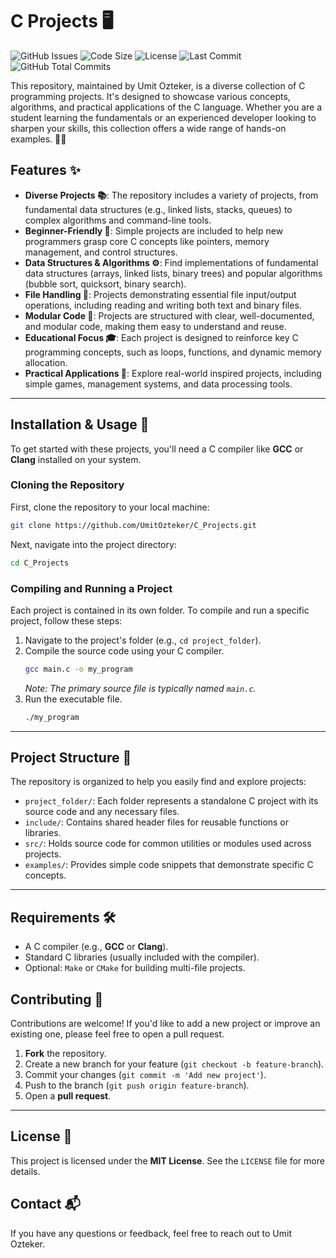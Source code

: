 # C Projects 🖥️
![GitHub Issues](https://img.shields.io/github/issues/UmitOzteker/C_Projects)
![Code Size](https://img.shields.io/github/languages/code-size/UmitOzteker/C_Projects)
![License](https://img.shields.io/github/license/UmitOzteker/C_Projects)
![Last Commit](https://img.shields.io/github/last-commit/UmitOzteker/C_Projects)
![GitHub Total Commits](https://img.shields.io/github/commit-activity/t/UmitOzteker/Labyrinth_Game_Project) 

This repository, maintained by Umit Ozteker, is a diverse collection of C programming projects. It's designed to showcase various concepts, algorithms, and practical applications of the C language. Whether you are a student learning the fundamentals or an experienced developer looking to sharpen your skills, this collection offers a wide range of hands-on examples. 🧑‍💻

## Features ✨

  * **Diverse Projects 📚**: The repository includes a variety of projects, from fundamental data structures (e.g., linked lists, stacks, queues) to complex algorithms and command-line tools.
  * **Beginner-Friendly 🌱**: Simple projects are included to help new programmers grasp core C concepts like pointers, memory management, and control structures.
  * **Data Structures & Algorithms ⚙️**: Find implementations of fundamental data structures (arrays, linked lists, binary trees) and popular algorithms (bubble sort, quicksort, binary search).
  * **File Handling 📄**: Projects demonstrating essential file input/output operations, including reading and writing both text and binary files.
  * **Modular Code 🧩**: Projects are structured with clear, well-documented, and modular code, making them easy to understand and reuse.
  * **Educational Focus 🎓**: Each project is designed to reinforce key C programming concepts, such as loops, functions, and dynamic memory allocation.
  * **Practical Applications 🚀**: Explore real-world inspired projects, including simple games, management systems, and data processing tools.

-----

## Installation & Usage 🚀

To get started with these projects, you'll need a C compiler like **GCC** or **Clang** installed on your system.

### Cloning the Repository

First, clone the repository to your local machine:

```bash
git clone https://github.com/UmitOzteker/C_Projects.git
```

Next, navigate into the project directory:

```bash
cd C_Projects
```

### Compiling and Running a Project

Each project is contained in its own folder. To compile and run a specific project, follow these steps:

1.  Navigate to the project's folder (e.g., `cd project_folder`).
2.  Compile the source code using your C compiler.
    ```bash
    gcc main.c -o my_program
    ```
    *Note: The primary source file is typically named `main.c`.*
3.  Run the executable file.
    ```bash
    ./my_program
    ```

-----

## Project Structure 📁

The repository is organized to help you easily find and explore projects:

  * `project_folder/`: Each folder represents a standalone C project with its source code and any necessary files.
  * `include/`: Contains shared header files for reusable functions or libraries.
  * `src/`: Holds source code for common utilities or modules used across projects.
  * `examples/`: Provides simple code snippets that demonstrate specific C concepts.

-----

## Requirements 🛠️

  * A C compiler (e.g., **GCC** or **Clang**).
  * Standard C libraries (usually included with the compiler).
  * Optional: `Make` or `CMake` for building multi-file projects.

## Contributing 🤝

Contributions are welcome\! If you'd like to add a new project or improve an existing one, please feel free to open a pull request.

1.  **Fork** the repository.
2.  Create a new branch for your feature (`git checkout -b feature-branch`).
3.  Commit your changes (`git commit -m 'Add new project'`).
4.  Push to the branch (`git push origin feature-branch`).
5.  Open a **pull request**.

-----

## License 📜

This project is licensed under the **MIT License**. See the `LICENSE` file for more details.

## Contact 📬

If you have any questions or feedback, feel free to reach out to Umit Ozteker.
